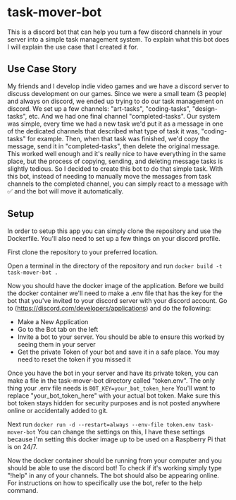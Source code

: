 # task-mover-bot
This is a discord bot that can help you turn a few discord channels in your server into a simple task management system. To explain what this bot does I will explain the use case that I created it for. 
## Use Case Story
My friends and I develop indie video games and we have a discord server to discuss development on our games. Since we were a small team (3 people) and always on discord, we ended up trying to do our task management on discord. We set up a few channels: "art-tasks", "coding-tasks", "design-tasks", etc. And we had one final channel "completed-tasks". Our system was simple, every time we had a new task we'd put it as a message in one of the dedicated channels that described what type of task it was, "coding-tasks" for example. Then, when that task was finished, we'd copy the message, send it in "completed-tasks", then delete the original message. This worked well enough and it's really nice to have everything in the same place, but the process of copying, sending, and deleting message tasks is slightly tedious. So I decided to create this bot to do that simple task. With this bot, instead of needing to manually move the messages from task channels to the completed channel, you can simply react to a message with ✅ and the bot will move it automatically.
## Setup
In order to setup this app you can simply clone the repository and use the Dockerfile. You'll also need to set up a few things on your discord profile.

First clone the repository to your preferred location.

Open a terminal in the directory of the repository and run ```docker build -t task-mover-bot . ```

Now you should have the docker image of the application. Before we build the docker container we'll need to make a .env file that has the key for the bot that you've invited to your discord server with your discord account. Go to (https://discord.com/developers/applications) and do the following:
- Make a New Application
- Go to the Bot tab on the left
- Invite a bot to your server. You should be able to ensure this worked by seeing them in your server
- Get the private Token of your bot and save it in a safe place. You may need to reset the token if you missed it

Once you have the bot in your server and have its private token, you can make a file in the task-mover-bot directory called "token.env". The only thing your .env file needs is ```BOT_KEY=your_bot_token_here``` You'll want to replace "your_bot_token_here" with your actual bot token. Make sure this bot token stays hidden for security purposes and is not posted anywhere online or accidentally added to git.

Next run ```docker run -d --restart=always --env-file token.env task-mover-bot``` You can change the settings on this, I have these settings because I'm setting this docker image up to be used on a Raspberry Pi that is on 24/7.

Now the docker container should be running from your computer and you should be able to use the discord bot! To check if it's working simply type "!help" in any of your channels. The bot should also be appearing online. For instructions on how to specifically use the bot, refer to the help command.